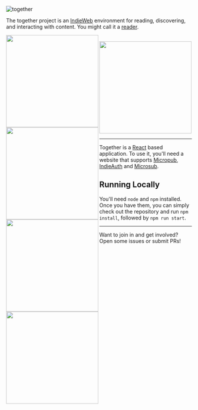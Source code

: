 ![together](together-logo.png)

The together project is an [IndieWeb](http://indieweb.org)
environment for reading, discovering, and interacting with content. You might
call it a [reader](http://indieweb.org/reader).

<div>
<a href="https://cleverdevil.io/s/WEGNzGQDyX.jpg">
  <img width="250" align="left" src="https://cleverdevil.io/s/WEGNzGQDyX.jpg">
</a>
<a href="https://cleverdevil.io/s/5wGwiSMpSA.jpg">
  <img width="250" align="left" src="https://cleverdevil.io/s/5wGwiSMpSA.jpg">
</a>
<a href="https://cleverdevil.io/s/dMFEtVZ4Mh.jpg">
  <img width="250" align="left" src="https://cleverdevil.io/s/dMFEtVZ4Mh.jpg">
</a>
<br>
<a href="https://cleverdevil.io/s/LDB4IBtNaD.jpg">
  <img width="250" align="left" src="https://cleverdevil.io/s/LDB4IBtNaD.jpg">
</a>
<a href="https://cleverdevil.io/s/kBOkpX8GM5.jpg">
  <img width="250" src="https://cleverdevil.io/s/kBOkpX8GM5.jpg">
</a>
</div>

---

Together is a [React](https://facebook.github.io/react/) based application. To
use it, you'll need a website that supports
[Micropub](https://indieweb.org/Micropub),
[IndieAuth](https://indieweb.org/IndieAuth) and
[Microsub](https://indieweb.org/Microsub).

## Running Locally

You'll need `node` and `npm` installed. Once you have
them, you can simply check out the repository and run `npm install`, followed
by `npm run start`.

---

Want to join in and get involved? Open some issues or submit PRs!
